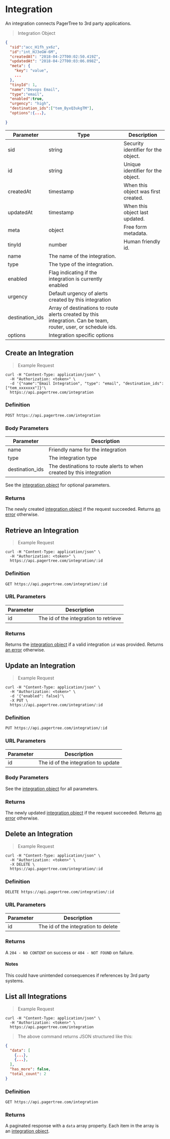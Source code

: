 # Integration

An integration connects PagerTree to 3rd party applications.

> Integration Object

```json
{
  "sid":"acc_H1fh_yx6z",
  "id":"int_HJ3eGW-6M",
  "createdAt": "2018-04-27T00:02:50.419Z",
  "updatedAt": "2018-04-27T00:03:06.098Z",
  "meta": {
    "key": "value",
    ...
  },
  "tinyId": 1,
  "name":"Devops Email",
  "type":"email",
  "enabled":true,
  "urgency": "high",
  "destination_ids":["tem_ByxQ3ukgTM"],
  "options":{...},
  
}
```

Parameter | Type | Description
--------- | ---- | ------------
sid | string | Security identifier for the object.
id | string | Unique identifier for the object.
createdAt | timestamp | When this object was first created.
updatedAt | timestamp | When this object last updated.
meta | object | Free form metadata.
tinyId | number | Human friendly id.
name | The name of the integration.
type | The type of the integration.
enabled | Flag indicating if the integration is currently enabled
urgency | Default urgency of alerts created by this integration
destination_ids | Array of destinations to route alerts created by this integration. Can be team, router, user, or schedule ids.
options | Integration specific options

## Create an Integration

> Example Request

```shell
curl -H "Content-Type: application/json" \
  -H "Authorization: <token>" \
  -d '{"name":"Email Integration", "type": "email", "destination_ids": ["tem_xxxxxxx"]}'\
  https://api.pagertree.com/integration
```

### Definition

`POST https://api.pagertree.com/integration`

### Body Parameters

Parameter | Description
--------- | -----------
name | Friendly name for the integration
type | The integration type
destination_ids | The destinations to route alerts to when created by this integration

See the [integration object](#integration) for optional parameters.

### Returns

The newly created [integration object](#integration) if the request succeeded. Returns [an error](#errors) otherwise.

## Retrieve an Integration

> Example Request

```shell
curl -H "Content-Type: application/json" \
  -H "Authorization: <token>" \
  https://api.pagertree.com/integration/:id
```

### Definition

`GET https://api.pagertree.com/integration/:id`

### URL Parameters

Parameter | Description
--------- | -----------
id | The id of the integration to retrieve

### Returns
Returns the [integration object](#integration) if a valid integration `id` was provided. Returns [an error](#errors) otherwise.

## Update an Integration

> Example Request

```shell
curl -H "Content-Type: application/json" \
  -H "Authorization: <token>" \
  -d '{"enabled": false}'\
  -X PUT \
  https://api.pagertree.com/integration/:id
```

### Definition

`PUT https://api.pagertree.com/integration/:id`

### URL Parameters

Parameter | Description
--------- | -----------
id | The id of the integration to update

### Body Parameters

See the [integration object](#integration) for all parameters.

### Returns
The newly updated [integration object](#integration) if the request succeeded. Returns [an error](#errors) otherwise.

## Delete an Integration

> Example Request

```shell
curl -H "Content-Type: application/json" \
  -H "Authorization: <token>" \
  -X DELETE \
  https://api.pagertree.com/integration/:id
```

### Definition

`DELETE https://api.pagertree.com/integration/:id`

### URL Parameters

Parameter | Description
--------- | -----------
id | The id of the integration to delete


### Returns

A `204 - NO CONTENT` on success or `404 - NOT FOUND` on failure.

#### Notes
This could have unintended consequences if references by 3rd party systems.

## List all Integrations

> Example Request

```shell
curl -H "Content-Type: application/json" \
  -H "Authorization: <token>" \
  https://api.pagertree.com/integration
```

> The above command returns JSON structured like this:

```json
{
  "data": [
    {...},
    {...},
  ],
  "has_more": false,
  "total_count": 2
}
```

### Definition

`GET https://api.pagertree.com/integration`

### Returns
A paginated response with a `data` array property. Each item in the array is an [integration object](#integration).
